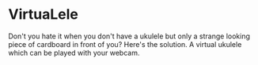 VirtuaLele
============
Don't you hate it when you don't have a ukulele but only a strange looking piece of cardboard in front of you? Here's the solution. A virtual ukulele which can be played with your webcam. 